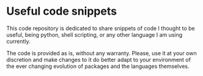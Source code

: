 # Useful code snippets

This code repository is dedicated to share snippets of code I thought to be useful, being python, shell scripting, or any other language I am using currently.

The code is provided as is, without any warranty. Please, use it at your own discretion and make changes to it do better adapt to your environment of the ever changing evolution of packages and the languages themselves.
